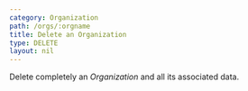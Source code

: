 ```yaml
---
category: Organization
path: /orgs/:orgname
title: Delete an Organization
type: DELETE
layout: nil
---
```


Delete completely an *Organization* and all its associated data.